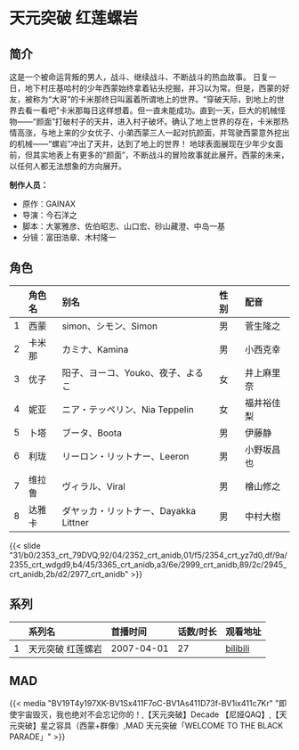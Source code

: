 # 天元突破 红莲螺岩


## 简介

这是一个被命运背叛的男人，战斗、继续战斗、不断战斗的热血故事。
日复一日，地下村庄基哈村的少年西蒙始终拿着钻头挖掘，并习以为常。但是，西蒙的好友，被称为“大哥”的卡米那终日叫嚣着所谓地上的世界。“穿破天际，到地上的世界去看一看吧”卡米那每日这样想着。但一直未能成功。直到一天，巨大的机械怪物——“颜面”打破村子的天井，进入村子破坏。确认了地上世界的存在，卡米那热情高涨，与地上来的少女优子、小弟西蒙三人一起对抗颜面，并驾驶西蒙意外挖出的机械——“螺岩”冲出了天井，达到了地上的世界！
地球表面展现在少年少女面前，但其实地表上有更多的“颜面”，不断战斗的冒险故事就此展开。西蒙的未来，以任何人都无法想象的方向展开。

**制作人员：**
- 原作：GAINAX
- 导演：今石洋之
- 脚本：大冢雅彦、佐伯昭志、山口宏、砂山藏澄、中岛一基
- 分镜：富田浩章、木村隆一

## 角色

|     |   角色名   |   别名  | 性别 |  配音  |
|:--- |:------  |:----      |:---  |:--   |
| 1 | 西蒙 | simon、シモン、Simon | 男 | 菅生隆之 |
| 2 | 卡米那 | カミナ、Kamina | 男 | 小西克幸 |
| 3 | 优子 | 阳子、ヨーコ、Youko、夜子、よるこ | 女 | 井上麻里奈 |
| 4 | 妮亚 | ニア・テッペリン、Nia Teppelin | 女 | 福井裕佳梨 |
| 5 | 卜塔 | ブータ、Boota | 男 | 伊藤静 |
| 6 | 利珑 | リーロン・リットナー、Leeron | 男 | 小野坂昌也 |
| 7 | 维拉鲁 | ヴィラル、Viral | 男 | 檜山修之 |
| 8 | 达雅卡 | ダヤッカ・リットナー、Dayakka Littner | 男 | 中村大樹 |

{{< slide "31/b0/2353_crt_79DVQ,92/04/2352_crt_anidb,01/f5/2354_crt_yz7d0,df/9a/2355_crt_wdgd9,b4/45/3365_crt_anidb,a3/6e/2999_crt_anidb,89/2c/2945_crt_anidb,2b/d2/2977_crt_anidb" >}}

## 系列

|     |   系列名   |   首播时间  | 话数/时长  | 观看地址 |
|:---  |:------    |:----      |:---       |:---  |
| 1 | 天元突破 红莲螺岩 | 2007-04-01 | 27 | [bilibili](https://www.bilibili.com/bangumi/play/ep268739)  |


## MAD

{{< media  "BV19T4y197XK-BV1Sx411F7oC-BV1As411D73f-BV1ix411c7Kr" 
"即使宇宙毁灭，我也绝对不会忘记你的！,【天元突破】Decade 【尼娅QAQ】,【天元突破】星之容具（西蒙+群像）,MAD 天元突破「WELCOME TO THE BLACK PARADE」"  >}}

